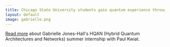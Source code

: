 ```yaml
---
title: Chicago State University students gain quantum experience through HQAN summer internships
layout: default
image: gabrielle.png
---
```


[Read more]( https://hqan.illinois.edu/news/chicago-state-university-students-gain-quantum-experience-through-hqan-summer-internships ) about Gabrielle Jones-Hall's HQAN (Hybrid Quantum Architectures and Networks) summer internship with Paul Kwiat.
